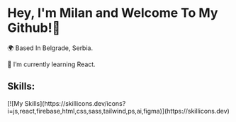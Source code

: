 ### <h1>Hey, I'm Milan and Welcome To My Github!👋 </h1>

<p>🌍 Based In Belgrade, Serbia. </p>
<p>🌱 I’m currently learning React. </p>

<h2>Skills: </h2>
[![My Skills](https://skillicons.dev/icons?i=js,react,firebase,html,css,sass,tailwind,ps,ai,figma)](https://skillicons.dev)

<!--
**paun03/paun03** is a ✨ _special_ ✨ repository because its `README.md` (this file) appears on your GitHub profile.

Here are some ideas to get you started:

- 🔭 I’m currently working on ...
- 🌱 I’m currently learning ...
- 👯 I’m looking to collaborate on ...
- 🤔 I’m looking for help with ...
- 💬 Ask me about ...
- 📫 How to reach me: ...
- 😄 Pronouns: ...
- ⚡ Fun fact: ...
js,react,firebase,html,css,sass,tailwind,ps,ai,figma
-->
